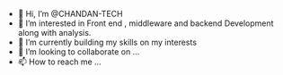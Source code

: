 - 👋 Hi, I’m @CHANDAN-TECH
- 👀 I’m interested in Front end , middleware and backend Development along with analysis.
- 🌱 I’m currently building my skills on my interests
- 💞️ I’m looking to collaborate on ...
- 📫 How to reach me ...

<!---
CHANDAN-TECH/CHANDAN-TECH is a ✨ special ✨ repository because its `README.md` (this file) appears on your GitHub profile.
You can click the Preview link to take a look at your changes.
--->

